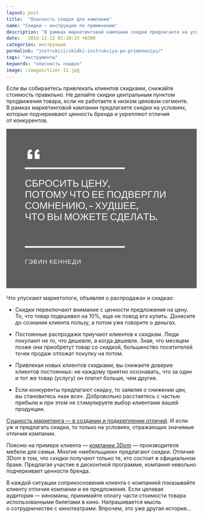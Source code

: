 ```yaml
---
layout: post
title:  "Опасность скидок для компании"
name: "Скидки — инструкция по применению"
description: "В рамках маркетинговой кампании скидки предлагаете на условиях, которые подчеркивают ценность бренда и укрепляют отличия от конкурентов."
date:   2015-11-12 01:18:33 +0300
categories: инструкции
permalink: "instrukcii/skidki-instrukciya-po-primeneniyu/"
tags: "инструменты"
keywords: "опасность скидок"
image: /images/tizer-11.jpg
---
```


<p>Если вы&nbsp;собираетесь привлекать клиентов скидками, снижайте стоимость правильно. Не&nbsp;делайте скидки центральным пунктом продвижения товара, если не&nbsp;работаете в&nbsp;низком ценовом сегменте. В&nbsp;рамках маркетинговой кампании предлагаете скидки на&nbsp;условиях, которые подчеркивают ценность бренда и&nbsp;укрепляют отличия от&nbsp;конкурентов.</p><!--more-->

<img src="/images/discount1.jpg" alt="скидки">

<p>Что упускают маркетологи, объявляя о&nbsp;распродажах и&nbsp;скидках:</p>
<ul> 
	<li>Скидки переключают внимание с&nbsp;ценности предложения на&nbsp;цену. То, что товар подешевел на&nbsp;10%, еще не&nbsp;повод его купить. Донесите до&nbsp;сознания клиента пользу, а&nbsp;потом уже говорите о&nbsp;деньгах.</li>
 </ul>
<ul> 
	<li>Постоянные распродажи приучают клиентов к&nbsp;скидкам. Люди покупают не&nbsp;то, что дешевле, а&nbsp;когда дешевле. Зная, что месяцем позже они приобретут товар со&nbsp;скидкой, большинство посетителей точек продаж отложат покупку на&nbsp;потом.</li>
 </ul>
<ul> 
	<li>Привлекая новых клиентов скидками, вы&nbsp;снижаете доверие клиентов постоянных: не&nbsp;каждому приятно осознавать, что за&nbsp;один и&nbsp;тот&nbsp;же товар (услугу) он&nbsp;платит больше, чем другие.</li>
 </ul>
<ul> 
	<li>Если конкуренты предлагают скидку, то&nbsp;заявляя о&nbsp;снижении цен, вы&nbsp;становитесь «как все». Добровольно расстаетесь с&nbsp;частью прибыли и&nbsp;при этом не&nbsp;стимулируете выбор клиентами вашей продукции.</li>
 </ul>
<div class="hip"><a href="/mnenie/2-idei-po-razvitiyu-marketinga/">Сущность маркетинга — в&nbsp;создании и&nbsp;подкреплении отличий</a>. И&nbsp;если уж&nbsp;и&nbsp;предлагать скидки, то&nbsp;только на&nbsp;условиях, отражающих значимые отличия компании.</div>
<p>Поясню на&nbsp;примере клиента&nbsp;— <a href="/opyt/3dom-mebel-dlya-semi/">компании 3Dom</a>&nbsp;— производителя мебели для семьи. Многие «мебельщики» предлагают скидки. Отличие 3Dom в&nbsp;том, что скидки получают только&nbsp;те, кто состоит в&nbsp;официальном браке. Предлагая участие в&nbsp;дисконтной программе, компания невольно подчеркивает ценности бренда.</p>
<p>В&nbsp;каждой ситуации соприкосновения клиента с&nbsp;компанией показывайте клиенту отличия компании и&nbsp;ее&nbsp;предложения. Если целевая аудитория&nbsp;— киноманы, принимайте оплату части стоимости товара использованными билетами в&nbsp;кино. Напрашивается мысль о&nbsp;сотрудничестве с&nbsp;кинотеатрами. Впрочем, это уже другая история...</p>

